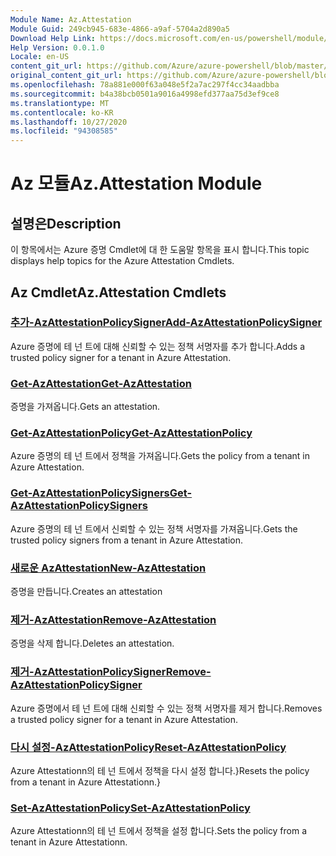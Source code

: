 ```yaml
---
Module Name: Az.Attestation
Module Guid: 249cb945-683e-4866-a9af-5704a2d890a5
Download Help Link: https://docs.microsoft.com/en-us/powershell/module/az.attestation
Help Version: 0.0.1.0
Locale: en-US
content_git_url: https://github.com/Azure/azure-powershell/blob/master/src/Attestation/Attestation/help/Az.Attestation.md
original_content_git_url: https://github.com/Azure/azure-powershell/blob/master/src/Attestation/Attestation/help/Az.Attestation.md
ms.openlocfilehash: 78a881e000f63a048e5f2a7ac297f4cc34aadbba
ms.sourcegitcommit: b4a38bcb0501a9016a4998efd377aa75d3ef9ce8
ms.translationtype: MT
ms.contentlocale: ko-KR
ms.lasthandoff: 10/27/2020
ms.locfileid: "94308585"
---
```

# <span data-ttu-id="fc2b2-101">Az 모듈</span><span class="sxs-lookup"><span data-stu-id="fc2b2-101">Az.Attestation Module</span></span>
## <span data-ttu-id="fc2b2-102">설명은</span><span class="sxs-lookup"><span data-stu-id="fc2b2-102">Description</span></span>
<span data-ttu-id="fc2b2-103">이 항목에서는 Azure 증명 Cmdlet에 대 한 도움말 항목을 표시 합니다.</span><span class="sxs-lookup"><span data-stu-id="fc2b2-103">This topic displays help topics for the Azure Attestation Cmdlets.</span></span>

## <span data-ttu-id="fc2b2-104">Az Cmdlet</span><span class="sxs-lookup"><span data-stu-id="fc2b2-104">Az.Attestation Cmdlets</span></span>
### [<span data-ttu-id="fc2b2-105">추가-AzAttestationPolicySigner</span><span class="sxs-lookup"><span data-stu-id="fc2b2-105">Add-AzAttestationPolicySigner</span></span>](Add-AzAttestationPolicySigner.md)
<span data-ttu-id="fc2b2-106">Azure 증명에 테 넌 트에 대해 신뢰할 수 있는 정책 서명자를 추가 합니다.</span><span class="sxs-lookup"><span data-stu-id="fc2b2-106">Adds a trusted policy signer for a tenant in Azure Attestation.</span></span>

### [<span data-ttu-id="fc2b2-107">Get-AzAttestation</span><span class="sxs-lookup"><span data-stu-id="fc2b2-107">Get-AzAttestation</span></span>](Get-AzAttestation.md)
<span data-ttu-id="fc2b2-108">증명을 가져옵니다.</span><span class="sxs-lookup"><span data-stu-id="fc2b2-108">Gets an attestation.</span></span>

### [<span data-ttu-id="fc2b2-109">Get-AzAttestationPolicy</span><span class="sxs-lookup"><span data-stu-id="fc2b2-109">Get-AzAttestationPolicy</span></span>](Get-AzAttestationPolicy.md)
<span data-ttu-id="fc2b2-110">Azure 증명의 테 넌 트에서 정책을 가져옵니다.</span><span class="sxs-lookup"><span data-stu-id="fc2b2-110">Gets the policy from a tenant in Azure Attestation.</span></span>

### [<span data-ttu-id="fc2b2-111">Get-AzAttestationPolicySigners</span><span class="sxs-lookup"><span data-stu-id="fc2b2-111">Get-AzAttestationPolicySigners</span></span>](Get-AzAttestationPolicySigners.md)
<span data-ttu-id="fc2b2-112">Azure 증명의 테 넌 트에서 신뢰할 수 있는 정책 서명자를 가져옵니다.</span><span class="sxs-lookup"><span data-stu-id="fc2b2-112">Gets the trusted policy signers from a tenant in Azure Attestation.</span></span>

### [<span data-ttu-id="fc2b2-113">새로운 AzAttestation</span><span class="sxs-lookup"><span data-stu-id="fc2b2-113">New-AzAttestation</span></span>](New-AzAttestation.md)
<span data-ttu-id="fc2b2-114">증명을 만듭니다.</span><span class="sxs-lookup"><span data-stu-id="fc2b2-114">Creates an attestation</span></span>

### [<span data-ttu-id="fc2b2-115">제거-AzAttestation</span><span class="sxs-lookup"><span data-stu-id="fc2b2-115">Remove-AzAttestation</span></span>](Remove-AzAttestation.md)
<span data-ttu-id="fc2b2-116">증명을 삭제 합니다.</span><span class="sxs-lookup"><span data-stu-id="fc2b2-116">Deletes an attestation.</span></span>

### [<span data-ttu-id="fc2b2-117">제거-AzAttestationPolicySigner</span><span class="sxs-lookup"><span data-stu-id="fc2b2-117">Remove-AzAttestationPolicySigner</span></span>](Remove-AzAttestationPolicySigner.md)
<span data-ttu-id="fc2b2-118">Azure 증명에서 테 넌 트에 대해 신뢰할 수 있는 정책 서명자를 제거 합니다.</span><span class="sxs-lookup"><span data-stu-id="fc2b2-118">Removes a trusted policy signer for a tenant in Azure Attestation.</span></span>

### [<span data-ttu-id="fc2b2-119">다시 설정-AzAttestationPolicy</span><span class="sxs-lookup"><span data-stu-id="fc2b2-119">Reset-AzAttestationPolicy</span></span>](Reset-AzAttestationPolicy.md)
<span data-ttu-id="fc2b2-120">Azure Attestationn의 테 넌 트에서 정책을 다시 설정 합니다.}</span><span class="sxs-lookup"><span data-stu-id="fc2b2-120">Resets the policy from a tenant in Azure Attestationn.}</span></span>

### [<span data-ttu-id="fc2b2-121">Set-AzAttestationPolicy</span><span class="sxs-lookup"><span data-stu-id="fc2b2-121">Set-AzAttestationPolicy</span></span>](Set-AzAttestationPolicy.md)
<span data-ttu-id="fc2b2-122">Azure Attestationn의 테 넌 트에서 정책을 설정 합니다.</span><span class="sxs-lookup"><span data-stu-id="fc2b2-122">Sets the policy from a tenant in Azure Attestationn.</span></span>

